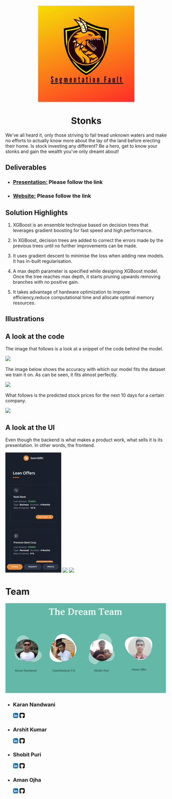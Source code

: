 <p align="center">
  <img width="300"  src="images/sflogo.png">
  <h1 align= "center">Stonks</h1>
</p>
We've all heard it, only those striving to fail tread unknown waters and make no efforts to actually know more about the lay of the land before erecting their home. Is stock investing any different? Be a hero, get to know your stonks and gain the wealth you've only dreamt about!

## Deliverables

* ### [Presentation:](https://www.canva.com/design/DAEIzolMBu0/Aff8n0-juQ1MiF1ZEah5aw/view?utm_content=DAEIzolMBu0&utm_campaign=designshare&utm_medium=link&utm_source=sharebutton) Please follow the link
* ### [Website:](https://stonks-b00mgpmji.vercel.app/) Please follow the link


## Solution Highlights  


1. XGBoost is an ensemble technqiue based on decision trees that leverages gradient boosting for fast speed and high performance.


2. In XGBoost, decision trees are added to correct the errors made by the previous trees until no further improvements can be made.


3. It uses gradient descent to minimise the loss when adding new models. It has in-built regularisation.


4. A max depth parameter is specified while designing XGBoost model. Once the tree reaches max depth,
it starts pruning upwards removing branches with no positive gain.


5. It takes advantage of hardware optimization to improve efficiency,reduce computational time and allocate optimal memory resources.

## Illustrations


## A look at the code

The image that follows is a look at a snippet of the code behind the model.

<img src="images/codesnip.png">

The image below shows the accuracy with which our model fits the dataset we train it on. As can be seen, it fits almost perfectly.

<img src="images/trainfit.png">

What follows is the predicted stock prices for the next 10 days for a certain company.

<img src="images/forcsnip.png">



## A look at the UI

Even though the backend is what makes a product work, what sells it is its presentation. In other words, the frontend.
 
 <img src="images/home.png">
 
 <img src="images/pasttrend.png">
 
 <img src="images/forec.png">
 

# Team
<img src="images/Team.PNG">

 * ### Karan Nandwani 
   [<img src="images/linkedin.png">](https://www.linkedin.com/in/karan-nandwani-16aa66176/)     [<img src="images/github.png">](https://github.com/karannandwani)
 * ### Arshit Kumar
   [<img src="images/linkedin.png">](https://www.linkedin.com/in/arshit-kumar-477850177/)     [<img src="images/github.png">](https://github.com/arshit30)
 * ### Shobit Puri 
   [<img src="images/linkedin.png">](https://www.linkedin.com/in/shobit-puri-3b30bb18b/)     [<img src="images/github.png">](https://github.com/ScarletSpidey)
* ### Aman Ojha
   [<img src="images/linkedin.png">](https://www.linkedin.com/in/aman-ojha-2a0767191/)     [<img src="images/github.png">](https://github.com/Aman-Ojha)
